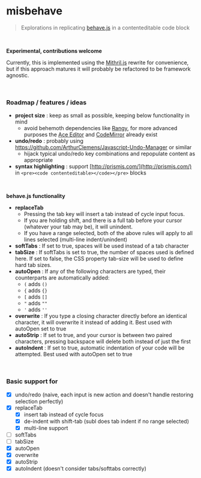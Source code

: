 # misbehave
> Explorations in replicating [behave.js](https://github.com/iamso/Behave.js) in a contenteditable code block

<br>

**Experimental, contributions welcome**

Currently, this is implemented using the [Mithril.js](https://github.com/lhorie/mithril.js) rewrite for convenience, but if this approach matures it will probably be refactored to be framework agnostic.


<br>

### Roadmap / features / ideas

- **project size** : keep as small as possible, keeping below functionality in mind
  - avoid behemoth dependencies like [Rangy](https://github.com/timdown/rangy), for more advanced purposes the [Ace Editor](https://github.com/ajaxorg/ace) and [CodeMirror](https://github.com/codemirror/CodeMirror) already exist
- **undo/redo** : probably using https://github.com/ArthurClemens/Javascript-Undo-Manager or similar
  - hijack typical undo/redo key combinations and repopulate content as appropriate
- **syntax highlighting** : support [http://prismjs.com/](http://prismjs.com/) in `<pre><code contenteditable></code></pre>` blocks

<br>

**behave.js functionality**

- **replaceTab**
  - Pressing the tab key will insert a tab instead of cycle input focus.
  - If you are holding shift, and there is a full tab before your cursor (whatever your tab may be), it will unindent.
  - If you have a range selected, both of the above rules will apply to all lines selected (multi-line indent/unindent)
- **softTabs** : If set to true, spaces will be used instead of a tab character
- **tabSize** : If softTabs is set to true, the number of spaces used is defined here. If set to false, the CSS property tab-size will be used to define hard tab sizes.
- **autoOpen** : If any of the following characters are typed, their counterparts are automatically added:
  - `(` adds `()`
  - `{` adds `{}`
  - `[` adds `[]`
  - `"` adds `""`
  - `'` adds `''`
- **overwrite** : If you type a closing character directly before an identical character, it will overwrite it instead of adding it. Best used with autoOpen set to true
- **autoStrip** : If set to true, and your cursor is between two paired characters, pressing backspace will delete both instead of just the first
- **autoIndent** : If set to true, automatic indentation of your code will be attempted. Best used with autoOpen set to true

<br>

### Basic support for

- [x] undo/redo (naive, each input is new action and doesn't handle restoring selection perfectly)
- [x] replaceTab
  - [x] insert tab instead of cycle focus
  - [x] de-indent with shift-tab (subl does tab indent if no range selected)
  - [x] multi-line support
- [ ] softTabs
- [ ] tabSize
- [x] autoOpen
- [x] overwrite
- [x] autoStrip
- [x] autoIndent (doesn't consider tabs/softtabs correctly)
